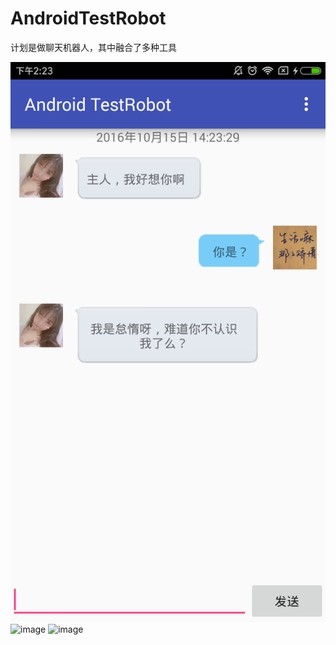 # AndroidTestRobot
计划是做聊天机器人，其中融合了多种工具

![image](https://raw.githubusercontent.com/zhongmingMr/AndroidTestRobot/master/image/interface.png)
![image](https://github.com/zhongmingMr/AValidations/raw/master/menu.png)
![image](https://github.com/zhongmingMr/AValidations/raw/master/map.png)
